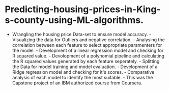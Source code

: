 # Predicting-housing-prices-in-King-s-county-using-ML-algorithms.
- Wrangling the housing price Data-set to ensure model accuracy. - Visualizing the data for Outliers and negative correlation. -  Analysing the correlation between each feature to select appropriate paramenters for the model. - Development of a linear regression model and checking for R squared value. - Devolopment of a polynomial pipeline and calculating the R squared values generated by each feature seperately. - Splitting the Data for model training and model evaluation. - Development of a Ridge regression model and checking for it's scores. - Comparative analysis of each model to identify the most suitable.  - This was the Capstone project of an IBM authorized course from Coursera.
